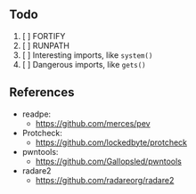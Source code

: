 ## Todo

1. [ ] FORTIFY
2. [ ] RUNPATH
3. [ ] Interesting imports, like `system()`
4. [ ] Dangerous imports, like `gets()`

## References

- readpe:
  - https://github.com/merces/pev
- Protcheck:
  - https://github.com/lockedbyte/protcheck
- pwntools:
  - https://github.com/Gallopsled/pwntools
- radare2
  - https://github.com/radareorg/radare2